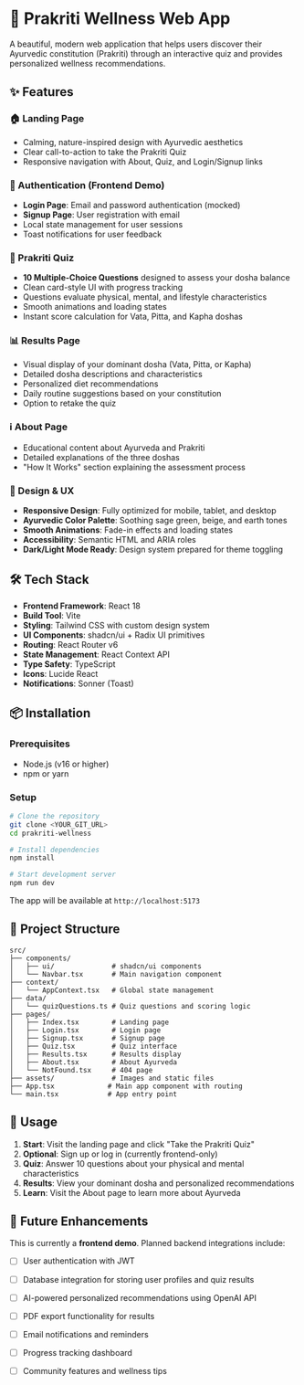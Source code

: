 # 🌿 Prakriti Wellness Web App

A beautiful, modern web application that helps users discover their Ayurvedic constitution (Prakriti) through an interactive quiz and provides personalized wellness recommendations.

## ✨ Features

### 🏠 Landing Page
- Calming, nature-inspired design with Ayurvedic aesthetics
- Clear call-to-action to take the Prakriti Quiz
- Responsive navigation with About, Quiz, and Login/Signup links

### 🔐 Authentication (Frontend Demo)
- **Login Page**: Email and password authentication (mocked)
- **Signup Page**: User registration with email 
- Local state management for user sessions
- Toast notifications for user feedback

### 📝 Prakriti Quiz
- **10 Multiple-Choice Questions** designed to assess your dosha balance
- Clean card-style UI with progress tracking
- Questions evaluate physical, mental, and lifestyle characteristics
- Smooth animations and loading states
- Instant score calculation for Vata, Pitta, and Kapha doshas

### 📊 Results Page
- Visual display of your dominant dosha (Vata, Pitta, or Kapha)
- Detailed dosha descriptions and characteristics
- Personalized diet recommendations
- Daily routine suggestions based on your constitution
- Option to retake the quiz

### ℹ️ About Page
- Educational content about Ayurveda and Prakriti
- Detailed explanations of the three doshas
- "How It Works" section explaining the assessment process

### 🎨 Design & UX
- **Responsive Design**: Fully optimized for mobile, tablet, and desktop
- **Ayurvedic Color Palette**: Soothing sage green, beige, and earth tones
- **Smooth Animations**: Fade-in effects and loading states
- **Accessibility**: Semantic HTML and ARIA roles
- **Dark/Light Mode Ready**: Design system prepared for theme toggling

## 🛠️ Tech Stack

- **Frontend Framework**: React 18
- **Build Tool**: Vite
- **Styling**: Tailwind CSS with custom design system
- **UI Components**: shadcn/ui + Radix UI primitives
- **Routing**: React Router v6
- **State Management**: React Context API
- **Type Safety**: TypeScript
- **Icons**: Lucide React
- **Notifications**: Sonner (Toast)

## 📦 Installation

### Prerequisites
- Node.js (v16 or higher)
- npm or yarn

### Setup

```bash
# Clone the repository
git clone <YOUR_GIT_URL>
cd prakriti-wellness

# Install dependencies
npm install

# Start development server
npm run dev
```

The app will be available at `http://localhost:5173`

## 📁 Project Structure

```
src/
├── components/
│   ├── ui/              # shadcn/ui components
│   └── Navbar.tsx       # Main navigation component
├── context/
│   └── AppContext.tsx   # Global state management
├── data/
│   └── quizQuestions.ts # Quiz questions and scoring logic
├── pages/
│   ├── Index.tsx        # Landing page
│   ├── Login.tsx        # Login page
│   ├── Signup.tsx       # Signup page
│   ├── Quiz.tsx         # Quiz interface
│   ├── Results.tsx      # Results display
│   ├── About.tsx        # About Ayurveda
│   └── NotFound.tsx     # 404 page
├── assets/              # Images and static files
├── App.tsx             # Main app component with routing
└── main.tsx            # App entry point
```

## 🎯 Usage

1. **Start**: Visit the landing page and click "Take the Prakriti Quiz"
2. **Optional**: Sign up or log in (currently frontend-only)
3. **Quiz**: Answer 10 questions about your physical and mental characteristics
4. **Results**: View your dominant dosha and personalized recommendations
5. **Learn**: Visit the About page to learn more about Ayurveda

## 🔮 Future Enhancements

This is currently a **frontend demo**. Planned backend integrations include:

- [ ] User authentication with JWT
- [ ] Database integration for storing user profiles and quiz results
- [ ] AI-powered personalized recommendations using OpenAI API
- [ ] PDF export functionality for results
- [ ] Email notifications and reminders
- [ ] Progress tracking dashboard
- [ ] Community features and wellness tips



